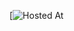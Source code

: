 [![Hosted At][def]


[def]: https://44-563-webapps-f23.github.io/44563-webapps-f23-assignment4-varshi-28/